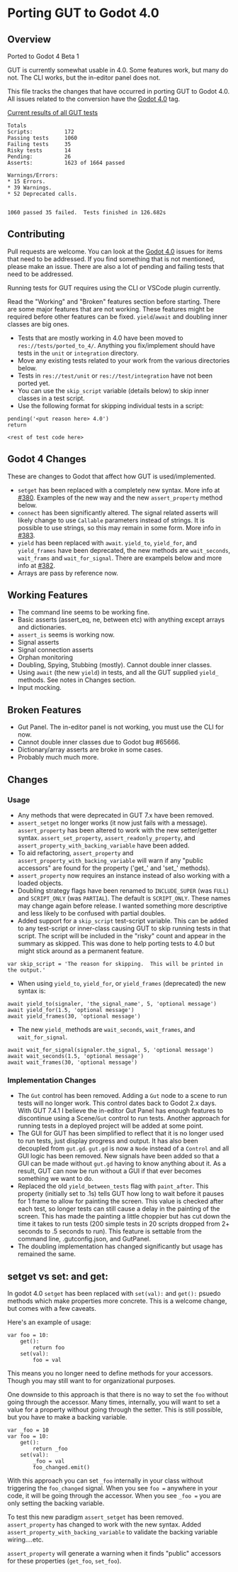 # Porting GUT to Godot 4.0



## Overview
Ported to Godot 4 Beta 1

GUT is currently somewhat usable in 4.0.  Some features work, but many do not.  The CLI works, but the in-editor panel does not.

This file tracks the changes that have occurred in porting GUT to Godot 4.0.  All issues related to the conversion have the [Godot 4.0](https://github.com/bitwes/Gut/issues?q=is%3Aissue+is%3Aopen+label%3A%22Godot+4.0%22) tag.

<ins>Current results of all GUT tests</ins>
```
Totals
Scripts:          172
Passing tests     1060
Failing tests     35
Risky tests       14
Pending:          26
Asserts:          1623 of 1664 passed

Warnings/Errors:
* 15 Errors.
* 39 Warnings.
* 52 Deprecated calls.


1060 passed 35 failed.  Tests finished in 126.682s
```



## Contributing
Pull requests are welcome.  You can look at the [Godot 4.0](https://github.com/bitwes/Gut/issues?q=is%3Aissue+is%3Aopen+label%3A%22Godot+4.0%22) issues for items that need to be addressed.  If you find something that is not mentioned, please make an issue.  There are also a lot of pending and failing tests that need to be addressed.

Running tests for GUT requires using the CLI or VSCode plugin currently.

Read the "Working" and "Broken" features section before starting.  There are some major features that are not working.  These features might be required before other features can be fixed.  `yield`/`await` and doubling inner classes are big ones.

* Tests that are mostly working in 4.0 have been moved to `res://tests/ported_to_4/`.  Anything you fix/implement should have tests in the `unit` or `integration` directory.
* Move any existing tests related to your work from the various directories below.
* Tests in `res://test/unit` or `res://test/integration` have not been ported yet.
* You can use the `skip_script` variable (details below) to skip inner classes in a test script.
* Use the following format for skipping individual tests in a script:
```gdscript
pending('<put reason here> 4.0')
return

<rest of test code here>
```



## Godot 4 Changes
These are changes to Godot that affect how GUT is used/implemented.

* `setget` has been replaced with a completely new syntax.  More info at [#380](/../../issues/380).  Examples of the new way and the new `assert_property` method below.
* `connect` has been significantly altered.  The signal related asserts will likely change to use `Callable` parameters instead of strings.  It is possible to use strings, so this may remain in some form.  More info in [#383](/../../issues/383).
* `yield` has been replaced with `await`.  `yield_to`, `yield_for`, and `yield_frames` have been deprecated, the new methods are `wait_seconds`, `wait_frams` and `wait_for_signal`.  There are exampels below and more info at [#382](/../../issues/382).
* Arrays are pass by reference now.

## Working Features
* The command line seems to be working fine.
* Basic asserts (assert_eq, ne, between etc) with anything except arrays and dictionaries.
* `assert_is` seems is working now.
* Signal asserts
* Signal connection asserts
* Orphan monitoring
* Doubling, Spying, Stubbing (mostly).  Cannot double inner classes.
* Using `await` (the new `yield`) in tests, and all the GUT supplied `yield_` methods.  See notes in Changes section.
* Input mocking.

## Broken Features
* Gut Panel.  The in-editor panel is not working, you must use the CLI for now.
* Cannot double inner classes due to Godot bug #65666.
* Dictionary/array asserts are broke in some cases.
* Probably much much more.



## Changes
### Usage
* Any methods that were deprecated in GUT 7.x have been removed.
* `assert_setget` no longer works (it now just fails with a message).  `assert_property` has been altered to work with the new setter/getter syntax.  `assert_set_property`, `assert_readonly_property`, and `assert_property_with_backing_variable` have been added.
* To aid refactoring, `assert_property` and `assert_property_with_backing_variable` will warn if any "public accessors" are found for the property ('get_' and 'set_' methods).
* `assert_property` now requires an instance instead of also working with a loaded objects.
* Doubling strategy flags have been renamed to `INCLUDE_SUPER` (was `FULL`) and `SCRIPT_ONLY` (was `PARTIAL`).  The default is `SCRIPT_ONLY`.  These names may change again before release.  I wanted something more descriptive and less likely to be confused with partial doubles.
* Added support for a `skip_script` test-script variable.  This can be added to any test-script or inner-class causing GUT to skip running tests in that script.  The script will be included in the "risky" count and appear in the summary as skipped.  This was done to help porting tests to 4.0 but might stick around as a permanent feature.
```
var skip_script = 'The reason for skipping.  This will be printed in the output.'
```
* When using `yield_to`, `yield_for`, or `yield_frames` (deprecated) the new syntax is:
```
await yield_to(signaler, 'the_signal_name', 5, 'optional message')
await yield_for(1.5, 'optional message')
await yield_frames(30, 'optional message')
```
* The new `yield_` methods are `wait_seconds`, `wait_frames`, and `wait_for_signal`.
```
await wait_for_signal(signaler.the_signal, 5, 'optional message')
await wait_seconds(1.5, 'optional message')
await wait_frames(30, 'optional message')
```


### Implementation Changes
* The `Gut` control has been removed.  Adding a `Gut` node to a scene to run tests will no longer work.  This control dates back to Godot 2.x days.  With GUT 7.4.1 I believe the in-editor Gut Panel has enough features to discontinue using a Scene/`Gut` control to run tests.  Another approach for running tests in a deployed project will be added at some point.
* The GUI for GUT has been simplified to reflect that it is no longer used to run tests, just display progress and output.  It has also been decoupled from `gut.gd`.  `gut.gd` is now a `Node` instead of a `Control` and all GUI logic has been removed.  New signals have been added so that a GUI can be made without `gut.gd` having to know anything about it.  As a result, GUT can now be run without a GUI if that ever becomes something we want to do.
* Replaced the old `yield_between_tests` flag with `paint_after`.  This property (initially set to .1s) tells GUT how long to wait before it pauses for 1 frame to allow for painting the screen.  This value is checked after each test, so longer tests can still cause a delay in the painting of the screen.  This has made the painting a little choppier but has cut down the time it takes to run tests (200 simple tests in 20 scripts dropped from 2+ seconds to .5 seconds to run).  This feature is settable from the command line, .gutconfig.json, and GutPanel.
* The doubling implementation has changed significantly but usage has remained the same.



## setget vs set: and get:
In godot 4.0 `setget` has been replaced with `set(val):` and `get():` psuedo methods which make properties more concrete.  This is a welcome change, but comes with a few caveats.

Here's an example of usage:
```
var foo = 10:
    get():
        return foo
    set(val):
        foo = val
```
This means you no longer need to define methods for your accessors.  Though you may still want to for organizational purposes.

One downside to this approach is that there is no way to set the `foo` without going through the accessor.  Many times, internally, you will want to set a value for a property without going through the setter.  This is still possible, but you have to make a backing variable.
```
var _foo = 10
var foo = 10:
    get():
        return _foo
    set(val):
        _foo = val
        foo_changed.emit()
```
With this approach you can set `_foo` internally in your class without triggering the `foo_changed` signal.  When you see `foo =` anywhere in your code, it will be going through the accessor.  When you see `_foo =` you are only setting the backing variable.

To test this new paradigm `assert_setget` has been removed.  `assert_property` has changed to work with the new syntax.  Added `assert_property_with_backing_variable` to validate the backing variable wiring....etc.

`assert_property` will generate a warning when it finds "public" accessors for these properties (`get_foo`, `set_foo`).
